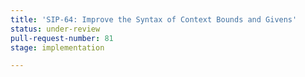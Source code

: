 ```yaml
---
title: 'SIP-64: Improve the Syntax of Context Bounds and Givens'
status: under-review
pull-request-number: 81
stage: implementation

---
```

